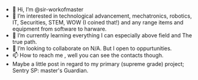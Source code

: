 - 👋 Hi, I’m @sir-workofmaster
- 👀 I’m interested in technological advancement, mechatronics, robotics, IT, Securities, STEM, WOW (I coined that!) and any range items and equipment from software to harware. 
- 🌱 I’m currently learning everything I can especially above field and The true path.
- 💞️ I’m looking to collaborate on N/A. But I open to oppurtunities.
- 📫 How to reach me , well you can see the contacts though.
- Maybe a little post in regard to my primary (supreme grade) project; Sentry SP: master's Guardian.

<!---
sir-workofmaster/sir-workofmaster is a ✨ special ✨ repository because its `README.md` (this file) appears on your GitHub profile.
You can click the Preview link to take a look at your changes.
--->
